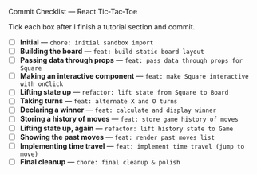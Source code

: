 Commit Checklist — React Tic‑Tac‑Toe

Tick each box after I finish a tutorial section and commit.

- [ ] **Initial** — `chore: initial sandbox import`
- [ ] **Building the board** — `feat: build static board layout`
- [ ] **Passing data through props** — `feat: pass data through props for Square`
- [ ] **Making an interactive component** — `feat: make Square interactive with onClick`
- [ ] **Lifting state up** — `refactor: lift state from Square to Board`
- [ ] **Taking turns** — `feat: alternate X and O turns`
- [ ] **Declaring a winner** — `feat: calculate and display winner`
- [ ] **Storing a history of moves** — `feat: store game history of moves`
- [ ] **Lifting state up, again** — `refactor: lift history state to Game`
- [ ] **Showing the past moves** — `feat: render past moves list`
- [ ] **Implementing time travel** — `feat: implement time travel (jump to move)`
- [ ] **Final cleanup** — `chore: final cleanup & polish`
